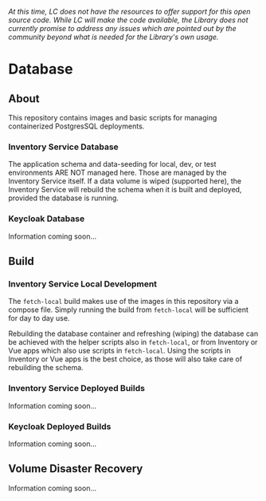 _At this time, LC does not have the resources to offer support for this open source code. While LC will make the code available, the Library does not currently promise to address any issues which are pointed out by the community beyond what is needed for the Library's own usage._

# Database

## About

This repository contains images and basic scripts for managing containerized PostgresSQL deployments.  

### Inventory Service Database
The application schema and data-seeding for local, dev, or test environments ARE NOT managed here. Those are managed by the Inventory Service itself. If a data volume is wiped (supported here), the Inventory Service will rebuild the schema when it is built and deployed, provided the database is running.

### Keycloak Database
Information coming soon...

## Build

### Inventory Service Local Development
The `fetch-local` build makes use of the images in this repository via a compose file. Simply running the build from `fetch-local` will be sufficient for day to day use.

Rebuilding the database container and refreshing (wiping) the database can be achieved with the helper scripts also in `fetch-local`, or from Inventory or Vue apps which also use scripts in `fetch-local`. Using the scripts in Inventory or Vue apps is the best choice, as those will also take care of rebuilding the schema.

### Inventory Service Deployed Builds
Information coming soon...

### Keycloak Deployed Builds
Information coming soon...

## Volume Disaster Recovery
Information coming soon...